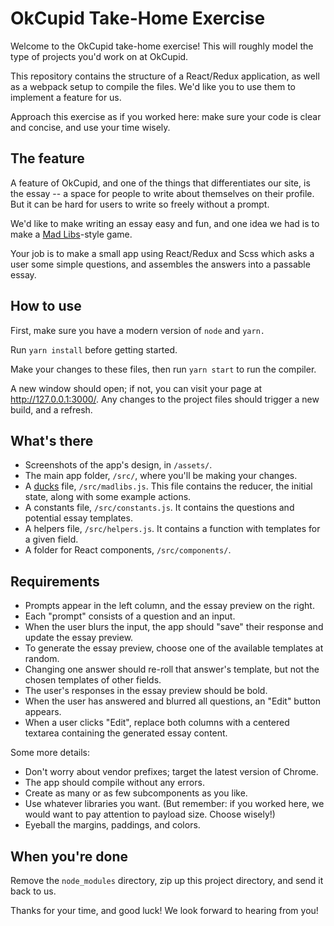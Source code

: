 # OkCupid Take-Home Exercise

Welcome to the OkCupid take-home exercise! This will roughly model the type of
projects you'd work on at OkCupid.

This repository contains the structure of a React/Redux application, as well as
a webpack setup to compile the files. We'd like you to use them to implement a
feature for us.

Approach this exercise as if you worked here: make sure your code is clear and
concise, and use your time wisely.

## The feature

A feature of OkCupid, and one of the things that differentiates our site, is
the essay -- a space for people to write about themselves on their profile. But
it can be hard for users to write so freely without a prompt.

We'd like to make writing an essay easy and fun, and one idea we had is to make
a [Mad Libs](https://en.wikipedia.org/wiki/Mad_Libs)-style game.

Your job is to make a small app using React/Redux and Scss which asks a user
some simple questions, and assembles the answers into a passable essay.

## How to use

First, make sure you have a modern version of `node` and `yarn.`

Run `yarn install` before getting started.

Make your changes to these files, then run `yarn start` to run the compiler.

A new window should open; if not, you can visit your page at
http://127.0.0.1:3000/. Any changes to the project files should trigger a new
build, and a refresh.

## What's there

* Screenshots of the app's design, in `/assets/`.
* The main app folder, `/src/`, where you'll be making your changes.
* A [ducks](https://medium.com/@scbarrus/the-ducks-file-structure-for-redux-d63c41b7035c#.5chqfp84p)
  file, `/src/madlibs.js`. This file contains the reducer, the initial state,
  along with some example actions.
* A constants file, `/src/constants.js`. It contains the questions and
  potential essay templates.
* A helpers file, `/src/helpers.js`. It contains a function with templates
  for a given field.
* A folder for React components, `/src/components/`.

## Requirements

* Prompts appear in the left column, and the essay preview on the right.
* Each "prompt" consists of a question and an input.
* When the user blurs the input, the app should "save" their response and
  update the essay preview.
* To generate the essay preview, choose one of the available templates at
  random.
* Changing one answer should re-roll that answer's template, but not the
chosen templates of other fields.
* The user's responses in the essay preview should be bold.
* When the user has answered and blurred all questions, an "Edit" button
  appears.
* When a user clicks "Edit", replace both columns with a centered textarea
  containing the generated essay content.

Some more details:

* Don't worry about vendor prefixes; target the latest version of Chrome.
* The app should compile without any errors.
* Create as many or as few subcomponents as you like.
* Use whatever libraries you want. (But remember: if you worked here, we would
  want to pay attention to payload size. Choose wisely!)
* Eyeball the margins, paddings, and colors.

## When you're done

Remove the `node_modules` directory, zip up this project directory, and send it
back to us.

Thanks for your time, and good luck! We look forward to hearing from you!
